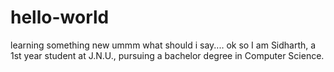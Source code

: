 # hello-world
learning something new
ummm what should i say....
ok so I am Sidharth, a 1st year student at J.N.U., pursuing a bachelor degree in Computer Science.
